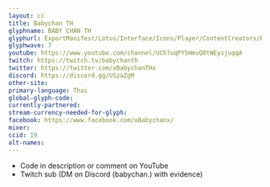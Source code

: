 ```yaml
---
layout: cc
title: Babychan TH
glyphname: BABY CHAN TH
glyphurl: ExportManifest/Lotus/Interface/Icons/Player/ContentCreators/BabychanTH.png
glyphwave: 7
youtube: https://www.youtube.com/channel/UCh7uqPY5HmvQ8tWEysjuqqA
twitch: https://twitch.tv/babychanth
twitter: https://twitter.com/xBabychanTHx
discord: https://discord.gg/USzaZgM
other-site:
primary-language: Thai
global-glyph-code:
currently-partnered:
stream-currency-needed-for-glyph:
facebook: https://www.facebook.com/xBabychanx/
mixer:
ccid: 19
alt-names:
---
```

* Code in description or comment on YouTube
* Twitch sub (DM on Discord (babychan.) with evidence)
